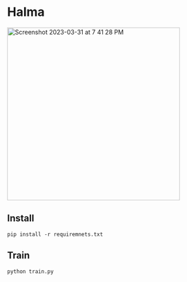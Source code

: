 # Halma

<img width="400" alt="Screenshot 2023-03-31 at 7 41 28 PM" src="https://user-images.githubusercontent.com/63039479/229101012-1efe1fb2-6198-4ffc-b2c8-4f1cbd5a7119.png">

## Install

```commandline
pip install -r requiremnets.txt
```

## Train

```commandline
python train.py
```
